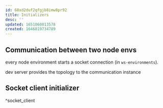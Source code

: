 ```yaml
---
id: 68xd2duf2qfgjb8imw8pr92
title: Initializers
desc: ''
updated: 1651060813578
created: 1646819734789
---
```


## Communication between two node envs

every node environment starts a socket connection (in `ws-environments`).

dev server provides the topology to the communication instance

## Socket client initializer

^socket_client
